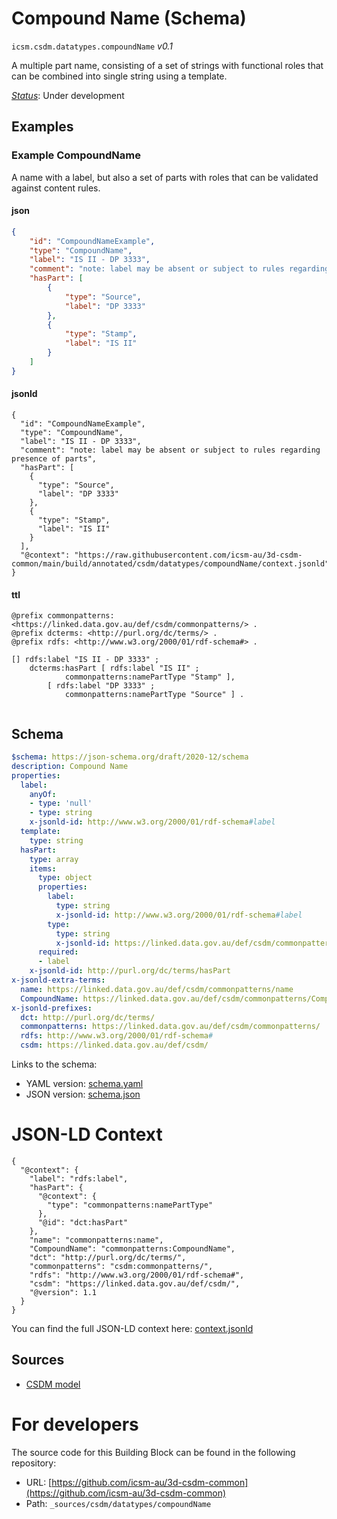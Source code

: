 
# Compound Name (Schema)

`icsm.csdm.datatypes.compoundName` *v0.1*

A multiple part name, consisting of a set of strings with functional roles that can be combined into single string using a template.

[*Status*](http://www.opengis.net/def/status): Under development

## Examples

### Example CompoundName
A name with a label, but also a set of parts with roles that can be validated against content rules.
#### json
```json
{
    "id": "CompoundNameExample",
    "type": "CompoundName",
    "label": "IS II - DP 3333",
    "comment": "note: label may be absent or subject to rules regarding presence of parts",
    "hasPart": [
        {
            "type": "Source",
            "label": "DP 3333"
        },
        {
            "type": "Stamp",
            "label": "IS II"
        }
    ]
}
```

#### jsonld
```jsonld
{
  "id": "CompoundNameExample",
  "type": "CompoundName",
  "label": "IS II - DP 3333",
  "comment": "note: label may be absent or subject to rules regarding presence of parts",
  "hasPart": [
    {
      "type": "Source",
      "label": "DP 3333"
    },
    {
      "type": "Stamp",
      "label": "IS II"
    }
  ],
  "@context": "https://raw.githubusercontent.com/icsm-au/3d-csdm-common/main/build/annotated/csdm/datatypes/compoundName/context.jsonld"
}
```

#### ttl
```ttl
@prefix commonpatterns: <https://linked.data.gov.au/def/csdm/commonpatterns/> .
@prefix dcterms: <http://purl.org/dc/terms/> .
@prefix rdfs: <http://www.w3.org/2000/01/rdf-schema#> .

[] rdfs:label "IS II - DP 3333" ;
    dcterms:hasPart [ rdfs:label "IS II" ;
            commonpatterns:namePartType "Stamp" ],
        [ rdfs:label "DP 3333" ;
            commonpatterns:namePartType "Source" ] .


```

## Schema

```yaml
$schema: https://json-schema.org/draft/2020-12/schema
description: Compound Name
properties:
  label:
    anyOf:
    - type: 'null'
    - type: string
    x-jsonld-id: http://www.w3.org/2000/01/rdf-schema#label
  template:
    type: string
  hasPart:
    type: array
    items:
      type: object
      properties:
        label:
          type: string
          x-jsonld-id: http://www.w3.org/2000/01/rdf-schema#label
        type:
          type: string
          x-jsonld-id: https://linked.data.gov.au/def/csdm/commonpatterns/namePartType
      required:
      - label
    x-jsonld-id: http://purl.org/dc/terms/hasPart
x-jsonld-extra-terms:
  name: https://linked.data.gov.au/def/csdm/commonpatterns/name
  CompoundName: https://linked.data.gov.au/def/csdm/commonpatterns/CompoundName
x-jsonld-prefixes:
  dct: http://purl.org/dc/terms/
  commonpatterns: https://linked.data.gov.au/def/csdm/commonpatterns/
  rdfs: http://www.w3.org/2000/01/rdf-schema#
  csdm: https://linked.data.gov.au/def/csdm/

```

Links to the schema:

* YAML version: [schema.yaml](https://raw.githubusercontent.com/icsm-au/3d-csdm-common/main/build/annotated/csdm/datatypes/compoundName/schema.json)
* JSON version: [schema.json](https://raw.githubusercontent.com/icsm-au/3d-csdm-common/main/build/annotated/csdm/datatypes/compoundName/schema.yaml)


# JSON-LD Context

```jsonld
{
  "@context": {
    "label": "rdfs:label",
    "hasPart": {
      "@context": {
        "type": "commonpatterns:namePartType"
      },
      "@id": "dct:hasPart"
    },
    "name": "commonpatterns:name",
    "CompoundName": "commonpatterns:CompoundName",
    "dct": "http://purl.org/dc/terms/",
    "commonpatterns": "csdm:commonpatterns/",
    "rdfs": "http://www.w3.org/2000/01/rdf-schema#",
    "csdm": "https://linked.data.gov.au/def/csdm/",
    "@version": 1.1
  }
}
```

You can find the full JSON-LD context here:
[context.jsonld](https://raw.githubusercontent.com/icsm-au/3d-csdm-common/main/build/annotated/csdm/datatypes/compoundName/context.jsonld)

## Sources

* [CSDM model](https://github.com/icsm-au/3d-csdm)

# For developers

The source code for this Building Block can be found in the following repository:

* URL: [https://github.com/icsm-au/3d-csdm-common](https://github.com/icsm-au/3d-csdm-common)
* Path: `_sources/csdm/datatypes/compoundName`

